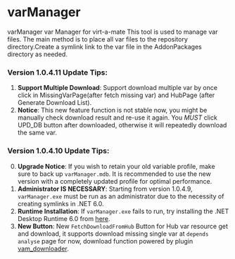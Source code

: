 # varManager
varManager
var Manager for virt-a-mate
This tool is used to manage var files.
The main method is to place all var files to the repository directory.Create a symlink link to the var file in the AddonPackages directory as needed.

### Version 1.0.4.11 Update Tips:
1. **Support Multiple Download**: Support download multiple var by once click in 
MissingVarPage(after fetch missing var) and HubPage (after Generate Download List).
2. **Notice**: This new feature function is not stable now, you might be manually check download result and re-use it again.
You *MUST* click UPD_DB button after downloaded, otherwise it will repeatedly download the same var.

### Version 1.0.4.10 Update Tips:
0. **Upgrade Notice**: If you wish to retain your old variable profile, make sure to back up `varManager.mdb`. It is recommended to use the new version with a completely updated profile for optimal performance.
1. **Administrator IS NECESSARY**: Starting from version 1.0.4.9, `varManager.exe` must be run as an administrator due to the necessity of creating symlinks in .NET 6.0.
2. **Runtime Installation**: If `varManager.exe` fails to run, try installing the .NET Desktop Runtime 6.0 from [here](https://dotnet.microsoft.com/en-us/download/dotnet/6.0).
3. **New Button**: New `FetchDownloadFromHub` Button for Hub var resource get and download, it supports download missing single var at `depends analyse` page for now, download function powered by plugin [vam_downloader](https://github.com/bustesoul/vam_downloader).
